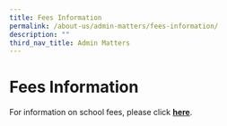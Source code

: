 ```yaml
---
title: Fees Information
permalink: /about-us/admin-matters/fees-information/
description: ""
third_nav_title: Admin Matters
---
```


# **Fees Information**

For information on school fees, please click [**here**](https://www.moe.gov.sg/financial-matters/fees).